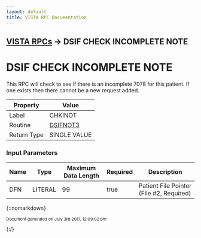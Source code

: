 ```yaml
---
layout: default
title: VISTA RPC Documentation
---
```


## [VISTA RPCs](TableOfContents) &#8594; DSIF CHECK INCOMPLETE NOTE
# DSIF CHECK INCOMPLETE NOTE

This RPC will check to see if there is an incomplete 7078 for this patient.  If one exists then there cannot be a new request added.

Property | Value
--- | ---
Label | CHKINOT
Routine | [DSIFNOT3](http://code.osehra.org/dox/Routine_DSIFNOT3_source.html)
Return Type | SINGLE VALUE


### Input Parameters

Name | Type | Maximum Data Length | Required | Description
--- | --- | --- | --- | ---
DFN | LITERAL | 99 | true | Patient File Pointer (File #2, Required)



{::nomarkdown} <br/><p style="font-size: 11px">Document generated on July 3rd 2017, 12:09:02 pm</p>{:/}